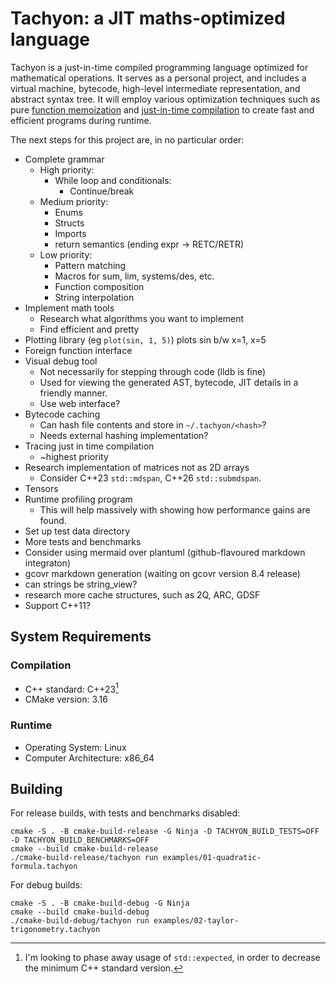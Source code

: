 # Tachyon: a JIT maths-optimized language

Tachyon is a just-in-time compiled programming language optimized for
mathematical operations. It serves as a personal project, and includes a virtual
machine, bytecode, high-level intermediate representation, and abstract syntax
tree. It will employ various optimization techniques such
as pure [function memoization](https://en.wikipedia.org/wiki/Memoization) and
[just-in-time compilation](https://en.wikipedia.org/wiki/Just-in-time_compilation)
to create fast and efficient programs during runtime.

The next steps for this project are, in no particular order:

* Complete grammar
    * High priority:
        * While loop and conditionals:
            * Continue/break
    * Medium priority:
        * Enums
        * Structs
        * Imports
        * return semantics (ending expr -> RETC/RETR)
    * Low priority:
        * Pattern matching
        * Macros for sum, lim, systems/des, etc.
        * Function composition
        * String interpolation
* Implement math tools
    * Research what algorithms you want to implement
    * Find efficient and pretty
* Plotting library (eg `plot(sin, 1, 5)`) plots sin b/w x=1, x=5
* Foreign function interface
* Visual debug tool
    * Not necessarily for stepping through code (lldb is fine)
    * Used for viewing the generated AST, bytecode, JIT details in a friendly
      manner.
    * Use web interface?
* Bytecode caching
    * Can hash file contents and store in `~/.tachyon/<hash>`?
    * Needs external hashing implementation?
* Tracing just in time compilation
    * ~highest priority
* Research implementation of matrices not as 2D arrays
    * Consider C++23 `std::mdspan`, C++26 `std::submdspan`.
* Tensors
* Runtime profiling program
    * This will help massively with showing how performance gains are found.
* Set up test data directory
* More tests and benchmarks
* Consider using mermaid over plantuml (github-flavoured markdown integraton)
* gcovr markdown generation (waiting on gcovr version 8.4 release)
* can strings be string_view?
* research more cache structures, such as 2Q, ARC, GDSF
* Support C++11?

## System Requirements

### Compilation

* C++ standard: C++23[^1]
* CMake version: 3.16

[^1]: I'm looking to phase away usage of `std::expected`, in order to decrease the minimum C++ standard version.

### Runtime

* Operating System: Linux
* Computer Architecture: x86_64

## Building

For release builds, with tests and benchmarks disabled:

```shell
cmake -S . -B cmake-build-release -G Ninja -D TACHYON_BUILD_TESTS=OFF -D TACHYON_BUILD_BENCHMARKS=OFF
cmake --build cmake-build-release
./cmake-build-release/tachyon run examples/01-quadratic-formula.tachyon
```

For debug builds:

```shell
cmake -S . -B cmake-build-debug -G Ninja
cmake --build cmake-build-debug
./cmake-build-debug/tachyon run examples/02-taylor-trigonometry.tachyon
```